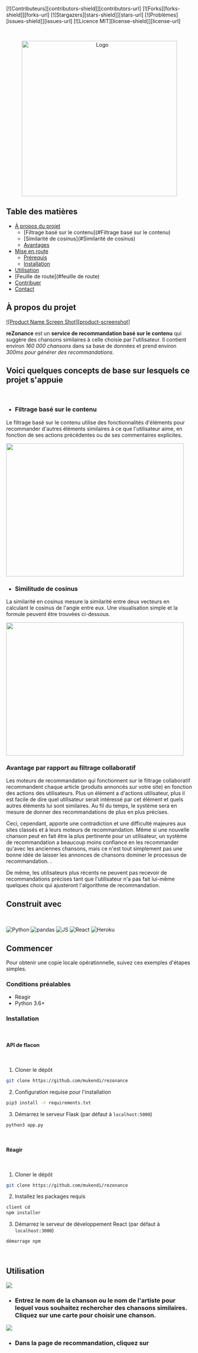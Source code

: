 [![Contributeurs][contributors-shield]][contributors-url]
[![Forks][forks-shield]][forks-url]
[![Stargazers][stars-shield]][stars-url]
[![Problèmes][issues-shield]][issues-url]
[![Licence MIT][license-shield]][license-url]

<!-- LOGO DU PROJET -->
<br />
<p align="center">
  <a href="https://github.com/mukendi/reZonance">
    <img src="STATIC_IMG/head.svg" alt="Logo" width="420" height="420">
  </a>



<!-- TABLE DES MATIÈRES -->
## Table des matières

* [À propos du projet](#about-the-project)
  * [Filtrage basé sur le contenu](#Filtrage basé sur le contenu)
  * [Similarité de cosinus](#Similarité de cosinus)
  * [Avantages](#Avantage-sur-filtrage-collaboratif)
* [Mise en route](#getting-started)
  * [Prérequis](#prérequis)
  * [Installation](#installation)
* [Utilisation](#utilisation)
* [Feuille de route](#feuille de route)
* [Contribuer](#contribuer)
* [Contact](#contact)



<!-- À PROPOS DU PROJET -->
## À propos du projet

[![Product Name Screen Shot][product-screenshot]](https://example.com)

<strong>reZonance</strong> est un <strong>service de recommandation basé sur le contenu</strong> qui suggère des chansons similaires à celle choisie par l'utilisateur. Il contient environ *160 000 chansons* dans sa base de données et prend environ *300ms pour générer des recommandations*.

## Voici quelques concepts de base sur lesquels ce projet s'appuie

</br>

* ### Filtrage basé sur le contenu

Le filtrage basé sur le contenu utilise des fonctionnalités d'éléments pour recommander d'autres éléments similaires à ce que l'utilisateur aime, en fonction de ses actions précédentes ou de ses commentaires explicites.

<img src = "STATIC_IMG/content.jpg" height="360" width="480">

<br />

* ### Similitude de cosinus

La similarité en cosinus mesure la similarité entre deux vecteurs en calculant le cosinus de l'angle entre eux. Une visualisation simple et la formule peuvent être trouvées ci-dessous.

<img src = "STATIC_IMG/cosinus.png" height="360" width="480">

<br />


### Avantage par rapport au filtrage collaboratif
<p>
  Les moteurs de recommandation qui fonctionnent sur le filtrage collaboratif recommandent chaque article (produits annoncés sur votre site) en fonction des actions des utilisateurs. Plus un élément a d'actions utilisateur, plus il est facile de dire quel utilisateur serait intéressé par cet élément et quels autres éléments lui sont similaires. Au fil du temps, le système sera en mesure de donner des recommandations de plus en plus précises.
</p>
<p>
  Ceci, cependant, apporte une contradiction et une difficulté majeures aux sites classés et à leurs moteurs de recommandation. Même si une nouvelle chanson peut en fait être la plus pertinente pour un utilisateur, un système de recommandation a beaucoup moins confiance en les recommander qu'avec les anciennes chansons, mais ce n'est tout simplement pas une bonne idée de laisser les annonces de chansons dominer le processus de recommandation. .
</p>

<p>

  De même, les utilisateurs plus récents ne peuvent pas recevoir de recommandations précises tant que l'utilisateur n'a pas fait lui-même quelques choix qui ajusteront l'algorithme de recommandation.

## Construit avec

</br>

<p float = "gauche">

<img alt="Python" src="https://img.shields.io/badge/-Python-3776AB?style=flat-square&logo=python&logoColor=white" />

<img alt="pandas" src="https://img.shields.io/badge/-pandas-150458?style=flat-square&logo=pandas&logoColor=white">


<img alt="JS" src="https://img.shields.io/badge/-JavaScript-F7DF1E?style=flat-square&logo=javascript&logoColor=black">


<img alt="React" src="https://img.shields.io/badge/-React-61DAFB?style=flat-square&logo=react&logoColor=white" />

<img alt="Heroku" src="https://img.shields.io/badge/-Heroku-430098?style=flat-square&logo=heroku&logoColor=white" />



</p>


<!-- POUR COMMENCER -->
## Commencer

Pour obtenir une copie locale opérationnelle, suivez ces exemples d'étapes simples.

### Conditions préalables

* Réagir
* Python 3.6+


### Installation

<br />

#### API de flacon
<br />

1. Cloner le dépôt
```sh
git clone https://github.com/mukendi/rezonance
```

2. Configuration requise pour l'installation
```sh
pip3 install -r requirements.txt
```

3. Démarrez le serveur Flask (par défaut à `localhost:5000`)
```sh
python3 app.py
```

<br />

#### Réagir

<br />

1. Cloner le dépôt
```sh
git clone https://github.com/mukendi/rezonance
```

2. Installez les packages requis
```sh
client cd
npm installer
```

3. Démarrez le serveur de développement React (par défaut à `localhost:3000`)
```sh
démarrage npm
```

<br />



<!-- EXEMPLES D'UTILISATION -->
## Utilisation


<img src="STATIC_IMG/ss1.png">

* ### Entrez le nom de la chanson ou le nom de l'artiste pour lequel vous souhaitez rechercher des chansons similaires. Cliquez sur une carte pour choisir une chanson.

<img src="STATIC_IMG/ss2.png">


* ### Dans la page de recommandation, cliquez sur